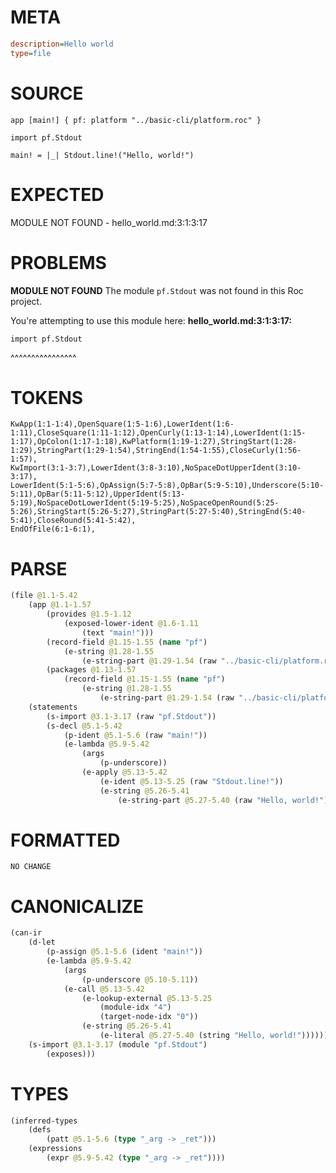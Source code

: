 # META
~~~ini
description=Hello world
type=file
~~~
# SOURCE
~~~roc
app [main!] { pf: platform "../basic-cli/platform.roc" }

import pf.Stdout

main! = |_| Stdout.line!("Hello, world!")
~~~
# EXPECTED
MODULE NOT FOUND - hello_world.md:3:1:3:17
# PROBLEMS
**MODULE NOT FOUND**
The module `pf.Stdout` was not found in this Roc project.

You're attempting to use this module here:
**hello_world.md:3:1:3:17:**
```roc
import pf.Stdout
```
^^^^^^^^^^^^^^^^


# TOKENS
~~~zig
KwApp(1:1-1:4),OpenSquare(1:5-1:6),LowerIdent(1:6-1:11),CloseSquare(1:11-1:12),OpenCurly(1:13-1:14),LowerIdent(1:15-1:17),OpColon(1:17-1:18),KwPlatform(1:19-1:27),StringStart(1:28-1:29),StringPart(1:29-1:54),StringEnd(1:54-1:55),CloseCurly(1:56-1:57),
KwImport(3:1-3:7),LowerIdent(3:8-3:10),NoSpaceDotUpperIdent(3:10-3:17),
LowerIdent(5:1-5:6),OpAssign(5:7-5:8),OpBar(5:9-5:10),Underscore(5:10-5:11),OpBar(5:11-5:12),UpperIdent(5:13-5:19),NoSpaceDotLowerIdent(5:19-5:25),NoSpaceOpenRound(5:25-5:26),StringStart(5:26-5:27),StringPart(5:27-5:40),StringEnd(5:40-5:41),CloseRound(5:41-5:42),
EndOfFile(6:1-6:1),
~~~
# PARSE
~~~clojure
(file @1.1-5.42
	(app @1.1-1.57
		(provides @1.5-1.12
			(exposed-lower-ident @1.6-1.11
				(text "main!")))
		(record-field @1.15-1.55 (name "pf")
			(e-string @1.28-1.55
				(e-string-part @1.29-1.54 (raw "../basic-cli/platform.roc"))))
		(packages @1.13-1.57
			(record-field @1.15-1.55 (name "pf")
				(e-string @1.28-1.55
					(e-string-part @1.29-1.54 (raw "../basic-cli/platform.roc"))))))
	(statements
		(s-import @3.1-3.17 (raw "pf.Stdout"))
		(s-decl @5.1-5.42
			(p-ident @5.1-5.6 (raw "main!"))
			(e-lambda @5.9-5.42
				(args
					(p-underscore))
				(e-apply @5.13-5.42
					(e-ident @5.13-5.25 (raw "Stdout.line!"))
					(e-string @5.26-5.41
						(e-string-part @5.27-5.40 (raw "Hello, world!"))))))))
~~~
# FORMATTED
~~~roc
NO CHANGE
~~~
# CANONICALIZE
~~~clojure
(can-ir
	(d-let
		(p-assign @5.1-5.6 (ident "main!"))
		(e-lambda @5.9-5.42
			(args
				(p-underscore @5.10-5.11))
			(e-call @5.13-5.42
				(e-lookup-external @5.13-5.25
					(module-idx "4")
					(target-node-idx "0"))
				(e-string @5.26-5.41
					(e-literal @5.27-5.40 (string "Hello, world!"))))))
	(s-import @3.1-3.17 (module "pf.Stdout")
		(exposes)))
~~~
# TYPES
~~~clojure
(inferred-types
	(defs
		(patt @5.1-5.6 (type "_arg -> _ret")))
	(expressions
		(expr @5.9-5.42 (type "_arg -> _ret"))))
~~~
